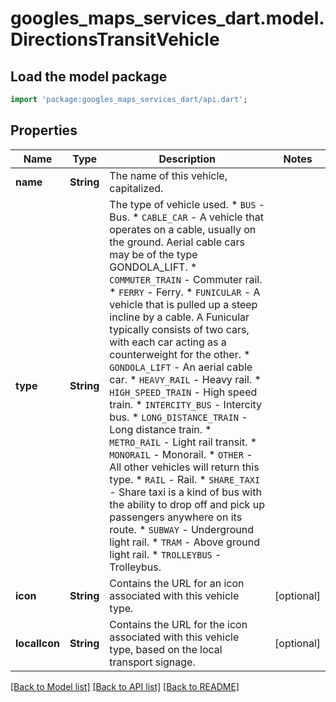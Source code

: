 # googles_maps_services_dart.model.DirectionsTransitVehicle

## Load the model package
```dart
import 'package:googles_maps_services_dart/api.dart';
```

## Properties
Name | Type | Description | Notes
------------ | ------------- | ------------- | -------------
**name** | **String** | The name of this vehicle, capitalized. | 
**type** | **String** | The type of vehicle used.  * `BUS` - Bus. * `CABLE_CAR` - A vehicle that operates on a cable, usually on the ground. Aerial cable cars may be of the type GONDOLA_LIFT. * `COMMUTER_TRAIN` - Commuter rail. * `FERRY` - Ferry. * `FUNICULAR` - A vehicle that is pulled up a steep incline by a cable. A Funicular typically consists of two cars, with each car acting as a counterweight for the other. * `GONDOLA_LIFT` - An aerial cable car. * `HEAVY_RAIL` - Heavy rail. * `HIGH_SPEED_TRAIN` - High speed train. * `INTERCITY_BUS` - Intercity bus. * `LONG_DISTANCE_TRAIN` - Long distance train. * `METRO_RAIL` - Light rail transit. * `MONORAIL` - Monorail. * `OTHER` - All other vehicles will return this type. * `RAIL` - Rail. * `SHARE_TAXI` - Share taxi is a kind of bus with the ability to drop off and pick up passengers anywhere on its route. * `SUBWAY` - Underground light rail. * `TRAM` - Above ground light rail. * `TROLLEYBUS` - Trolleybus.  | 
**icon** | **String** | Contains the URL for an icon associated with this vehicle type. | [optional] 
**localIcon** | **String** | Contains the URL for the icon associated with this vehicle type, based on the local transport signage. | [optional] 

[[Back to Model list]](../README.md#documentation-for-models) [[Back to API list]](../README.md#documentation-for-api-endpoints) [[Back to README]](../README.md)



